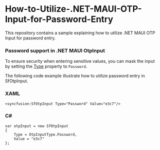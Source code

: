 # How-to-Utilize-.NET-MAUI-OTP-Input-for-Password-Entry

This repository contains a sample explaining how to utilize .NET MAUI OTP Input for password entry.

### Password support in .NET MAUI OtpInput

To ensure security when entering sensitive values, you can mask the input by setting the [Type]( https://help.syncfusion.com/cr/maui-toolkit/Syncfusion.Maui.Toolkit.OtpInput.SfOtpInput.html#Syncfusion_Maui_Toolkit_OtpInput_SfOtpInput_Type) property to `Password`.

The following code example illustrate how to utilize password entry in SfOtpInput.

### XAML
```
<syncfusion:SfOtpInput Type="Password" Value="e3c7"/>

```
### C#

```
var otpInput = new SfOtpInput
{
    Type = OtpInputType.Password,
    Value = "e3c7"
};

```